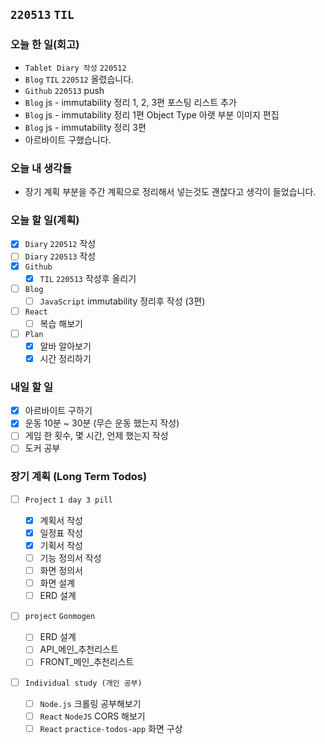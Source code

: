 ## `220513` `TIL`

### 오늘 한 일(회고)

- `Tablet Diary 작성` `220512`
- `Blog` `TIL` `220512` 올렸습니다.
- `Github` `220513` push
- `Blog` js - immutability 정리 1, 2, 3편 포스팅 리스트 추가
- `Blog` js - immutability 정리 1편 Object Type 아랫 부분 이미지 편집
- `Blog` js - immutability 정리 3편
- 아르바이트 구했습니다.

### 오늘 내 생각들

- 장기 계획 부분을 주간 계획으로 정리해서 넣는것도 괜찮다고 생각이 들었습니다.

### 오늘 할 일(계획)

- [x] `Diary` `220512` 작성
- [ ] `Diary` `220513` 작성
- [x] `Github`
  - [x] `TIL` `220513` 작성후 올리기
- [ ] `Blog`
  - [ ] `JavaScript` immutability 정리후 작성 (3편)
- [ ] `React`
  - [ ] 복습 해보기
- [ ] `Plan`
  - [x] 알바 알아보기
  - [x] 시간 정리하기

### 내일 할 일

- [x] 아르바이트 구하기
- [x] 운동 10분 ~ 30분 (무슨 운동 했는지 작성)
- [ ] 게임 한 횟수, 몇 시간, 언제 했는지 작성
- [ ] 도커 공부

### 장기 계획 (Long Term Todos)

- [ ] `Project` `1 day 3 pill`

  - [x] 계획서 작성
  - [x] 일정표 작성
  - [x] 기획서 작성
  - [ ] 기능 정의서 작성
  - [ ] 화면 정의서
  - [ ] 화면 설계
  - [ ] ERD 설계

- [ ] `project` `Gonmogen`

  - [ ] ERD 설계
  - [ ] API\_메인\_추천리스트
  - [ ] FRONT\_메인\_추천리스트

- [ ] `Individual study (개인 공부)`
  - [ ] `Node.js` 크롤링 공부해보기
  - [ ] `React` `NodeJS` CORS 해보기
  - [ ] `React` `practice-todos-app` 화면 구상
